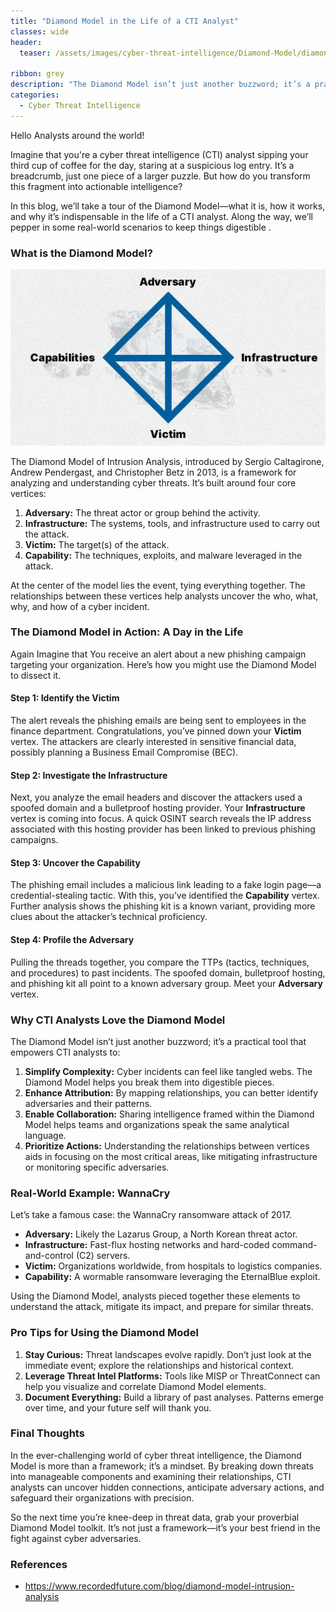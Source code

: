 ```yaml
---
title: "Diamond Model in the Life of a CTI Analyst"
classes: wide
header:
  teaser: /assets/images/cyber-threat-intelligence/Diamond-Model/diamond_model_intrusion_analysis_adversary_diagram_034e4dcd23.jpg

ribbon: grey
description: "The Diamond Model isn’t just another buzzword; it’s a practical tool that empowers CTI analysts"
categories:
  - Cyber Threat Intelligence
---
```


Hello Analysts around the world!

Imagine that you're a cyber threat intelligence (CTI) analyst sipping your third cup of coffee for the day, staring at a suspicious log entry. It’s a breadcrumb, just one piece of a larger puzzle. But how do you transform this fragment into actionable intelligence?

In this blog, we’ll take a tour of the Diamond Model—what it is, how it works, and why it’s indispensable in the life of a CTI analyst. Along the way, we’ll pepper in some real-world scenarios to keep things digestible .

### What is the Diamond Model?

![Diamond Model](/assets/images/cyber-threat-intelligence/Diamond-Model/diamond_model_intrusion_analysis_adversary_diagram_034e4dcd23.jpg)

The Diamond Model of Intrusion Analysis, introduced by Sergio Caltagirone, Andrew Pendergast, and Christopher Betz in 2013, is a framework for analyzing and understanding cyber threats. It’s built around four core vertices:

1. **Adversary:** The threat actor or group behind the activity.
2. **Infrastructure:** The systems, tools, and infrastructure used to carry out the attack.
3. **Victim:** The target(s) of the attack.
4. **Capability:** The techniques, exploits, and malware leveraged in the attack.

At the center of the model lies the event, tying everything together. The relationships between these vertices help analysts uncover the who, what, why, and how of a cyber incident.

### The Diamond Model in Action: A Day in the Life

Again Imagine that You receive an alert about a new phishing campaign targeting your organization. Here’s how you might use the Diamond Model to dissect it.

#### Step 1: Identify the Victim

The alert reveals the phishing emails are being sent to employees in the finance department. Congratulations, you’ve pinned down your **Victim** vertex. The attackers are clearly interested in sensitive financial data, possibly planning a Business Email Compromise (BEC).

#### Step 2: Investigate the Infrastructure

Next, you analyze the email headers and discover the attackers used a spoofed domain and a bulletproof hosting provider. Your **Infrastructure** vertex is coming into focus. A quick OSINT search reveals the IP address associated with this hosting provider has been linked to previous phishing campaigns.

#### Step 3: Uncover the Capability

The phishing email includes a malicious link leading to a fake login page—a credential-stealing tactic. With this, you’ve identified the **Capability** vertex. Further analysis shows the phishing kit is a known variant, providing more clues about the attacker’s technical proficiency.

#### Step 4: Profile the Adversary

Pulling the threads together, you compare the TTPs (tactics, techniques, and procedures) to past incidents. The spoofed domain, bulletproof hosting, and phishing kit all point to a known adversary group. Meet your **Adversary** vertex.

### Why CTI Analysts Love the Diamond Model

The Diamond Model isn’t just another buzzword; it’s a practical tool that empowers CTI analysts to:

1. **Simplify Complexity:** Cyber incidents can feel like tangled webs. The Diamond Model helps you break them into digestible pieces.
2. **Enhance Attribution:** By mapping relationships, you can better identify adversaries and their patterns.
3. **Enable Collaboration:** Sharing intelligence framed within the Diamond Model helps teams and organizations speak the same analytical language.
4. **Prioritize Actions:** Understanding the relationships between vertices aids in focusing on the most critical areas, like mitigating infrastructure or monitoring specific adversaries.

### Real-World Example: WannaCry

Let’s take a famous case: the WannaCry ransomware attack of 2017.

- **Adversary:** Likely the Lazarus Group, a North Korean threat actor.
- **Infrastructure:** Fast-flux hosting networks and hard-coded command-and-control (C2) servers.
- **Victim:** Organizations worldwide, from hospitals to logistics companies.
- **Capability:** A wormable ransomware leveraging the EternalBlue exploit.

Using the Diamond Model, analysts pieced together these elements to understand the attack, mitigate its impact, and prepare for similar threats.

### Pro Tips for Using the Diamond Model

1. **Stay Curious:** Threat landscapes evolve rapidly. Don’t just look at the immediate event; explore the relationships and historical context.
2. **Leverage Threat Intel Platforms:** Tools like MISP or ThreatConnect can help you visualize and correlate Diamond Model elements.
3. **Document Everything:** Build a library of past analyses. Patterns emerge over time, and your future self will thank you.

### Final Thoughts

In the ever-challenging world of cyber threat intelligence, the Diamond Model is more than a framework; it’s a mindset. By breaking down threats into manageable components and examining their relationships, CTI analysts can uncover hidden connections, anticipate adversary actions, and safeguard their organizations with precision.

So the next time you’re knee-deep in threat data, grab your proverbial Diamond Model toolkit. It’s not just a framework—it’s your best friend in the fight against cyber adversaries.

### References
- https://www.recordedfuture.com/blog/diamond-model-intrusion-analysis

